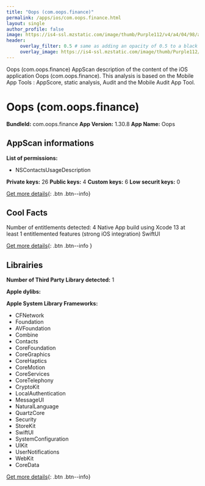 ```yaml
---
title: "Oops (com.oops.finance)"
permalink: /apps/ios/com.oops.finance.html
layout: single
author_profile: false
image: https://is4-ssl.mzstatic.com/image/thumb/Purple112/v4/a4/04/98/a4049866-2a9f-5dab-255d-39d98c526a83/AppIcon-1x_U007emarketing-0-6-0-0-GLES2_U002c0-85-220.png/512x512bb.jpg
header: 
     overlay_filter: 0.5 # same as adding an opacity of 0.5 to a black background
     overlay_image: https://is4-ssl.mzstatic.com/image/thumb/Purple112/v4/a4/04/98/a4049866-2a9f-5dab-255d-39d98c526a83/AppIcon-1x_U007emarketing-0-6-0-0-GLES2_U002c0-85-220.png/512x512bb.jpg
---
```

Oops (com.oops.finance) AppScan description of the content of the iOS application Oops (com.oops.finance). This analysis is based on the Mobile App Tools : AppScore, static analysis, Audit and the Mobile Audit App Tool.

# Oops (com.oops.finance)

**BundleId:** com.oops.finance
**App Version:** 1.30.8
**App Name:** Oops


## AppScan informations 

**List of permissions:** 
- NSContactsUsageDescription
  
  
**Private keys:** 26
**Public keys:** 4
**Custom keys:** 6
**Low securit keys:** 0
  
[Get more details](/pricing.html){: .btn .btn--info}

## Cool Facts

Number of entitlements detected: 4
Native App
build using Xcode 13
at least 1 entitlemented features (strong iOS integration)
SwiftUI
  
[Get more details](/pricing.html){: .btn .btn--info }

## Librairies 
**Number of Third Party Library detected:** 1


**Apple dylibs:**


**Apple System Library Frameworks:**
- CFNetwork
- Foundation
- AVFoundation
- Combine
- Contacts
- CoreFoundation
- CoreGraphics
- CoreHaptics
- CoreMotion
- CoreServices
- CoreTelephony
- CryptoKit
- LocalAuthentication
- MessageUI
- NaturalLanguage
- QuartzCore
- Security
- StoreKit
- SwiftUI
- SystemConfiguration
- UIKit
- UserNotifications
- WebKit
- CoreData


  
[Get more details](/pricing.html){: .btn .btn--info}

